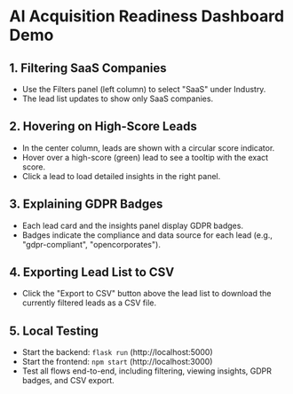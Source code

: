 # AI Acquisition Readiness Dashboard Demo

## 1. Filtering SaaS Companies
- Use the Filters panel (left column) to select "SaaS" under Industry.
- The lead list updates to show only SaaS companies.

## 2. Hovering on High-Score Leads
- In the center column, leads are shown with a circular score indicator.
- Hover over a high-score (green) lead to see a tooltip with the exact score.
- Click a lead to load detailed insights in the right panel.

## 3. Explaining GDPR Badges
- Each lead card and the insights panel display GDPR badges.
- Badges indicate the compliance and data source for each lead (e.g., "gdpr-compliant", "opencorporates").

## 4. Exporting Lead List to CSV
- Click the "Export to CSV" button above the lead list to download the currently filtered leads as a CSV file.

## 5. Local Testing
- Start the backend: `flask run` (http://localhost:5000)
- Start the frontend: `npm start` (http://localhost:3000)
- Test all flows end-to-end, including filtering, viewing insights, GDPR badges, and CSV export.

